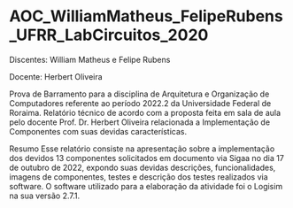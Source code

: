 # AOC_WilliamMatheus_FelipeRubens_UFRR_LabCircuitos_2020
  Discentes: William Matheus e Felipe Rubens
  
  Docente: Herbert Oliveira
  
  Prova de Barramento para a disciplina de Arquitetura e Organização de Computadores referente ao período 2022.2 da Universidade Federal de Roraima.
  Relatório técnico de acordo com a proposta feita em sala de aula pelo docente Prof. Dr. Herbert Oliveira relacionada a 
Implementação de Componentes com suas devidas características.

  Resumo 
  Esse relatório consiste na apresentação sobre a implementação dos devidos 13 componentes solicitados em documento via Sigaa no dia 17 de outubro de 2022, 
expondo suas devidas descrições, funcionalidades, imagens de componentes, testes e descrição dos testes realizados via software.
  O software utilizado para a elaboração da atividade foi o Logisim na sua versão 2.7.1.
